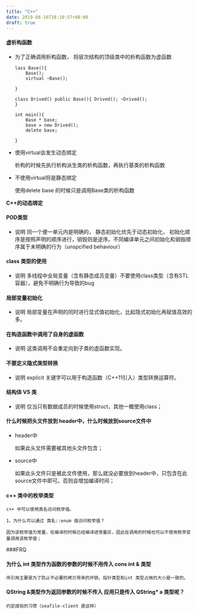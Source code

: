 ```yaml
---
title: "C++"
date: 2019-08-16T18:10:57+08:00
draft: true
---
```

  #### 虚析构函数

+ 为了正确调用析构函数， 将层次结构的顶级类中的析构函数为虚函数
    ```
    lass Base(){
        Base();
        virtual ~Base();

    }

    class Drived() public Base(){ Drived(); ~Drived();
    }

    int main(){
        Base * base;
        base = new Drived();
        delete base;

    }
    ```
+ 使用virtual会发生动态绑定

    析构的时候先执行析构派生类的析构函数，再执行基类的析构函数

+ 不使用virtual将是静态绑定

    使用delete base 的时候只是调用Base类的析构函数

**C++的动态绑定**

#### POD类型
+ 说明
    同一个便一单元内是明确的， 静态初始化优先于动态初始化， 初始化顺序是按照声明的顺序进行，销毁则是逆序。不同编译单元之间初始化和销毁顺序属于未明确的行为（unspcified behaviour）


#### class 类型的使用
+ 说明
    多线程中全局变量（含有静态成员变量）不要使用class类型（含有STL容器），避免不明确行为导致的bug

#### 局部变量初始化
+ 说明
    局部变量在声明的同时进行显式值初始化，比起隐式初始化再赋值高效的多。

#### 在构造函数中调用了自身的虚函数
+ 说明
    这类调用不会重定向到子类的虚函数实现。

#### 不要定义隐式类型转换
+ 说明
    explicit 关键字可以用于构造函数（C++11引入）类型转换运算符。

#### 结构体 VS 类
+ 说明
    仅当只有数据成员的时候使用struct，其他一概使用class；


#### 什么时候把头文件放到 header中，什么时候放到source文件中
+ header中

    如果此头文件需要被其他头文件包含；

+ source中

    如果此头文件只是被此文件使用，那么就没必要放到header中，只包含在此source文件中即可。否则会增加编译时间；

#### c++ 类中的枚举类型

	c++ 中可以使用类名访问枚举值。

	1、为什么可以通过 类名::enum 值访问枚举值？

	因为该枚举值为常量，在编译的时候已经编译进常量区，因此在调用的时候也可以不使用枚举变量调用该枚举值；


###FRQ

#### 为什么 int 类型作为函数的参数的时候不用传入 cons int & 类型

	传引用主要是为了防止不必要的拷贝带来的开销，指针类型和int 类型占用的大小是一致的。

#### QString &类型作为返回参数的时候不传入 应用只是传入 QString* a 类型呢？

	约定成俗的习惯（seafile-client 是这样）
